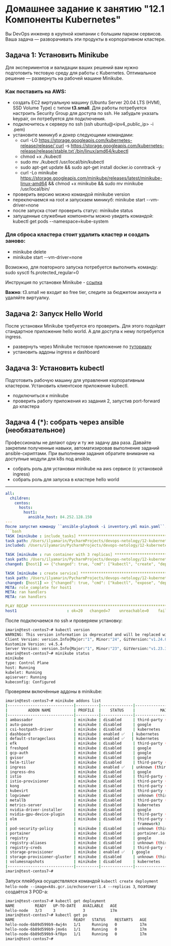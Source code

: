 # Домашнее задание к занятию "12.1 Компоненты Kubernetes"

Вы DevOps инженер в крупной компании с большим парком сервисов. Ваша задача — разворачивать эти продукты в корпоративном кластере. 

## Задача 1: Установить Minikube

Для экспериментов и валидации ваших решений вам нужно подготовить тестовую среду для работы с Kubernetes. Оптимальное решение — развернуть на рабочей машине Minikube.

### Как поставить на AWS:
- создать EC2 виртуальную машину (Ubuntu Server 20.04 LTS (HVM), SSD Volume Type) с типом **t3.small**. Для работы потребуется настроить Security Group для доступа по ssh. Не забудьте указать keypair, он потребуется для подключения.
- подключитесь к серверу по ssh (ssh ubuntu@<ipv4_public_ip> -i <keypair>.pem)
- установите миникуб и докер следующими командами:
  - curl -LO https://storage.googleapis.com/kubernetes-release/release/`curl -s https://storage.googleapis.com/kubernetes-release/release/stable.txt`/bin/linux/amd64/kubectl
  - chmod +x ./kubectl
  - sudo mv ./kubectl /usr/local/bin/kubectl
  - sudo apt-get update && sudo apt-get install docker.io conntrack -y
  - curl -Lo minikube https://storage.googleapis.com/minikube/releases/latest/minikube-linux-amd64 && chmod +x minikube && sudo mv minikube /usr/local/bin/
- проверить версию можно командой minikube version
- переключаемся на root и запускаем миникуб: minikube start --vm-driver=none
- после запуска стоит проверить статус: minikube status
- запущенные служебные компоненты можно увидеть командой: kubectl get pods --namespace=kube-system

### Для сброса кластера стоит удалить кластер и создать заново:
- minikube delete
- minikube start --vm-driver=none

Возможно, для повторного запуска потребуется выполнить команду: sudo sysctl fs.protected_regular=0

Инструкция по установке Minikube - [ссылка](https://kubernetes.io/ru/docs/tasks/tools/install-minikube/)

**Важно**: t3.small не входит во free tier, следите за бюджетом аккаунта и удаляйте виртуалку.

## Задача 2: Запуск Hello World
После установки Minikube требуется его проверить. Для этого подойдет стандартное приложение hello world. А для доступа к нему потребуется ingress.

- развернуть через Minikube тестовое приложение по [туториалу](https://kubernetes.io/ru/docs/tutorials/hello-minikube/#%D1%81%D0%BE%D0%B7%D0%B4%D0%B0%D0%BD%D0%B8%D0%B5-%D0%BA%D0%BB%D0%B0%D1%81%D1%82%D0%B5%D1%80%D0%B0-minikube)
- установить аддоны ingress и dashboard

## Задача 3: Установить kubectl

Подготовить рабочую машину для управления корпоративным кластером. Установить клиентское приложение kubectl.
- подключиться к minikube 
- проверить работу приложения из задания 2, запустив port-forward до кластера

## Задача 4 (*): собрать через ansible (необязательное)

Профессионалы не делают одну и ту же задачу два раза. Давайте закрепим полученные навыки, автоматизировав выполнение заданий  ansible-скриптами. При выполнении задания обратите внимание на доступные модули для k8s под ansible.
 - собрать роль для установки minikube на aws сервисе (с установкой ingress)
 - собрать роль для запуска в кластере hello world
  
  ---

```yaml
all:
  children:
    centos:
      hosts:
        host1:
          ansible_host: 84.252.128.150
---
После запустил команду ``ansible-playbook -i inventory.yml main.yaml``. Краткий итог выполнения:
```bash
TASK [minikube : include_tasks] ***************************************************************************************************************************************
task path: /Users/ilyamarin/PycharmProjects/devops-netology/12-kubernetes-01-intro/ansible/roles/minikube/tasks/main.yml:4
included: /Users/ilyamarin/PycharmProjects/devops-netology/12-kubernetes-01-intro/ansible/roles/minikube/tasks/run_container.yml for host1

TASK [minikube : run container with 3 replicas] ***********************************************************************************************************************
task path: /Users/ilyamarin/PycharmProjects/devops-netology/12-kubernetes-01-intro/ansible/roles/minikube/tasks/run_container.yml:2
changed: [host1] => {"changed": true, "cmd": ["kubectl", "create", "deployment", "hello-node", "--image=k8s.gcr.io/echoserver:1.4", "--replicas", "3"], "delta": "0:00:00.103869", "end": "2022-06-06 04:29:24.847486", "msg": "", "rc": 0, "start": "2022-06-06 04:29:24.743617", "stderr": "", "stderr_lines": [], "stdout": "deployment.apps/hello-node created", "stdout_lines": ["deployment.apps/hello-node created"]}

TASK [minikube : create service] **************************************************************************************************************************************
task path: /Users/ilyamarin/PycharmProjects/devops-netology/12-kubernetes-01-intro/ansible/roles/minikube/tasks/run_container.yml:6
changed: [host1] => {"changed": true, "cmd": ["kubectl", "expose", "deployment", "hello-node", "--type=LoadBalancer", "--port=8080"], "delta": "0:00:00.180302", "end": "2022-06-06 04:29:25.721751", "msg": "", "rc": 0, "start": "2022-06-06 04:29:25.541449", "stderr": "", "stderr_lines": [], "stdout": "service/hello-node exposed", "stdout_lines": ["service/hello-node exposed"]}
META: role_complete for host1
META: ran handlers
META: ran handlers

PLAY RECAP ************************************************************************************************************************************************************
host1                      : ok=20   changed=7    unreachable=0    failed=0    skipped=0    rescued=0    ignored=0   
```
После подключаемся по ssh и проверяем установку:
```bash
imarin@test-centos7~# kubectl version
WARNING: This version information is deprecated and will be replaced with the output from kubectl version --short.  Use --output=yaml|json to get the full version.
Client Version: version.Info{Major:"1", Minor:"24", GitVersion:"v1.24.0", GitCommit:"4ce5a8954017644c5420bae81d72b09b735c21f0", GitTreeState:"clean", BuildDate:"2022-05-03T13:46:05Z", GoVersion:"go1.18.1", Compiler:"gc", Platform:"linux/amd64"}
Kustomize Version: v4.5.4
Server Version: version.Info{Major:"1", Minor:"23", GitVersion:"v1.23.3", GitCommit:"816c97ab8cff8a1c72eccca1026f7820e93e0d25", GitTreeState:"clean", BuildDate:"2022-01-25T21:19:12Z", GoVersion:"go1.17.6", Compiler:"gc", Platform:"linux/amd64"}
imarin@test-centos7~# minikube status
minikube
type: Control Plane
host: Running
kubelet: Running
apiserver: Running
kubeconfig: Configured
```
Проверяем включённые аддоны в minikube:
```bash
imarin@test-centos7~# minikube addons list
|-----------------------------|----------|--------------|--------------------------------|
|         ADDON NAME          | PROFILE  |    STATUS    |           MAINTAINER           |
|-----------------------------|----------|--------------|--------------------------------|
| ambassador                  | minikube | disabled     | third-party (ambassador)       |
| auto-pause                  | minikube | disabled     | google                         |
| csi-hostpath-driver         | minikube | disabled     | kubernetes                     |
| dashboard                   | minikube | enabled ✅   | kubernetes                     |
| default-storageclass        | minikube | enabled ✅   | kubernetes                     |
| efk                         | minikube | disabled     | third-party (elastic)          |
| freshpod                    | minikube | disabled     | google                         |
| gcp-auth                    | minikube | disabled     | google                         |
| gvisor                      | minikube | disabled     | google                         |
| helm-tiller                 | minikube | disabled     | third-party (helm)             |
| ingress                     | minikube | enabled ✅   | unknown (third-party)          |
| ingress-dns                 | minikube | disabled     | google                         |
| istio                       | minikube | disabled     | third-party (istio)            |
| istio-provisioner           | minikube | disabled     | third-party (istio)            |
| kong                        | minikube | disabled     | third-party (Kong HQ)          |
| kubevirt                    | minikube | disabled     | third-party (kubevirt)         |
| logviewer                   | minikube | disabled     | unknown (third-party)          |
| metallb                     | minikube | disabled     | third-party (metallb)          |
| metrics-server              | minikube | disabled     | kubernetes                     |
| nvidia-driver-installer     | minikube | disabled     | google                         |
| nvidia-gpu-device-plugin    | minikube | disabled     | third-party (nvidia)           |
| olm                         | minikube | disabled     | third-party (operator          |
|                             |          |              | framework)                     |
| pod-security-policy         | minikube | disabled     | unknown (third-party)          |
| portainer                   | minikube | disabled     | portainer.io                   |
| registry                    | minikube | disabled     | google                         |
| registry-aliases            | minikube | disabled     | unknown (third-party)          |
| registry-creds              | minikube | disabled     | third-party (upmc enterprises) |
| storage-provisioner         | minikube | enabled ✅   | google                         |
| storage-provisioner-gluster | minikube | disabled     | unknown (third-party)          |
| volumesnapshots             | minikube | disabled     | kubernetes                     |
|-----------------------------|----------|--------------|--------------------------------|
imarin@test-centos7~# 
```
Запуск плейбука осуществлялся командой ``kubectl create deployment hello-node --image=k8s.gcr.io/echoserver:1.4 --replicas 3``, поэтому создаётся 3 POD-а:
```bash
imarin@test-centos7~# kubectl get deployment
NAME         READY   UP-TO-DATE   AVAILABLE   AGE
hello-node   3/3     3            3           17m
imarin@test-centos7~# kubectl get po
NAME                          READY   STATUS    RESTARTS   AGE
hello-node-6b89d599b9-4wj4n   1/1     Running   0          17m
hello-node-6b89d599b9-jmx6s   1/1     Running   0          17m
hello-node-6b89d599b9-kf8pn   1/1     Running   0          17m
imarin@test-centos7~# 
```

